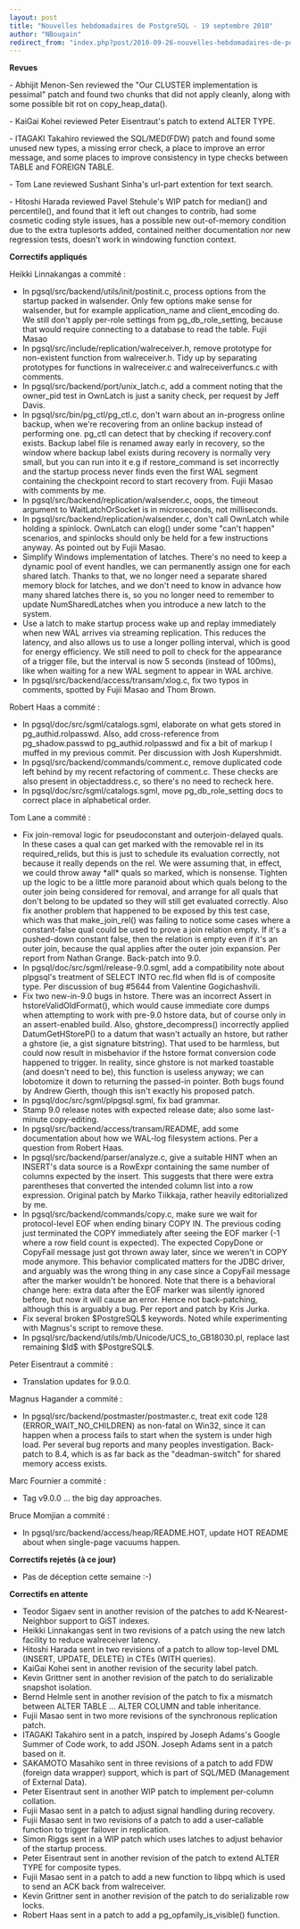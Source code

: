 ```yaml
---
layout: post
title: "Nouvelles hebdomadaires de PostgreSQL - 19 septembre 2010"
author: "NBougain"
redirect_from: "index.php?post/2010-09-26-nouvelles-hebdomadaires-de-postgresql-19-septembre-2010 "
---
```




<p><strong>Revues</strong></p>

<p>- Abhijit Menon-Sen reviewed the "Our CLUSTER implementation is pessimal" patch and found two chunks that did not apply cleanly, along with some possible bit rot on copy_heap_data().</p>

<p>- KaiGai Kohei reviewed Peter Eisentraut's patch to extend ALTER TYPE.</p>

<p>- ITAGAKI Takahiro reviewed the SQL/MED(FDW) patch and found some unused new types, a missing error check, a place to improve an error message, and some places to improve consistency in type checks between TABLE and FOREIGN TABLE.</p>

<p>- Tom Lane reviewed Sushant Sinha's url-part extention for text search.</p>

<p>- Hitoshi Harada reviewed Pavel Stehule's WIP patch for median() and percentile(), and found that it left out changes to contrib, had some cosmetic coding style issues, has a possible new out-of-memory condition due to the extra tuplesorts added, contained neither documentation nor new regression tests, doesn't work in windowing function context.</p>

<p><strong>Correctifs appliqu&eacute;s</strong></p>

<p>Heikki Linnakangas a commit&eacute;&nbsp;:</p>

<ul>

<li>In pgsql/src/backend/utils/init/postinit.c, process options from the startup packed in walsender. Only few options make sense for walsender, but for example application_name and client_encoding do. We still don't apply per-role settings from pg_db_role_setting, because that would require connecting to a database to read the table. Fujii Masao</li>

<li>In pgsql/src/include/replication/walreceiver.h, remove prototype for non-existent function from walreceiver.h. Tidy up by separating prototypes for functions in walreceiver.c and walreceiverfuncs.c with comments.</li>

<li>In pgsql/src/backend/port/unix_latch.c, add a comment noting that the owner_pid test in OwnLatch is just a sanity check, per request by Jeff Davis.</li>

<li>In pgsql/src/bin/pg_ctl/pg_ctl.c, don't warn about an in-progress online backup, when we're recovering from an online backup instead of performing one. pg_ctl can detect that by checking if recovery.conf exists. Backup label file is renamed away early in recovery, so the window where backup label exists during recovery is normally very small, but you can run into it e.g if restore_command is set incorrectly and the startup process never finds even the first WAL segment containing the checkpoint record to start recovery from. Fujii Masao with comments by me.</li>

<li>In pgsql/src/backend/replication/walsender.c, oops, the timeout argument to WaitLatchOrSocket is in microseconds, not milliseconds.</li>

<li>In pgsql/src/backend/replication/walsender.c, don't call OwnLatch while holding a spinlock. OwnLatch can elog() under some "can't happen" scenarios, and spinlocks should only be held for a few instructions anyway. As pointed out by Fujii Masao.</li>

<li>Simplify Windows implementation of latches. There's no need to keep a dynamic pool of event handles, we can permanently assign one for each shared latch. Thanks to that, we no longer need a separate shared memory block for latches, and we don't need to know in advance how many shared latches there is, so you no longer need to remember to update NumSharedLatches when you introduce a new latch to the system.</li>

<li>Use a latch to make startup process wake up and replay immediately when new WAL arrives via streaming replication. This reduces the latency, and also allows us to use a longer polling interval, which is good for energy efficiency. We still need to poll to check for the appearance of a trigger file, but the interval is now 5 seconds (instead of 100ms), like when waiting for a new WAL segment to appear in WAL archive.</li>

<li>In pgsql/src/backend/access/transam/xlog.c, fix two typos in comments, spotted by Fujii Masao and Thom Brown.</li>

</ul>

<p>Robert Haas a commit&eacute;&nbsp;:</p>

<ul>

<li>In pgsql/doc/src/sgml/catalogs.sgml, elaborate on what gets stored in pg_authid.rolpasswd. Also, add cross-reference from pg_shadow.passwd to pg_authid.rolpasswd and fix a bit of markup I muffed in my previous commit. Per discussion with Josh Kupershmidt.</li>

<li>In pgsql/src/backend/commands/comment.c, remove duplicated code left behind by my recent refactoring of comment.c. These checks are also present in objectaddress.c, so there's no need to recheck here.</li>

<li>In pgsql/doc/src/sgml/catalogs.sgml, move pg_db_role_setting docs to correct place in alphabetical order.</li>

</ul>

<p>Tom Lane a commit&eacute;&nbsp;:</p>

<ul>

<li>Fix join-removal logic for pseudoconstant and outerjoin-delayed quals. In these cases a qual can get marked with the removable rel in its required_relids, but this is just to schedule its evaluation correctly, not because it really depends on the rel. We were assuming that, in effect, we could throw away *all* quals so marked, which is nonsense. Tighten up the logic to be a little more paranoid about which quals belong to the outer join being considered for removal, and arrange for all quals that don't belong to be updated so they will still get evaluated correctly. Also fix another problem that happened to be exposed by this test case, which was that make_join_rel() was failing to notice some cases where a constant-false qual could be used to prove a join relation empty. If it's a pushed-down constant false, then the relation is empty even if it's an outer join, because the qual applies after the outer join expansion. Per report from Nathan Grange. Back-patch into 9.0.</li>

<li>In pgsql/doc/src/sgml/release-9.0.sgml, add a compatibility note about plpgsql's treatment of SELECT INTO rec.fld when fld is of composite type. Per discussion of bug #5644 from Valentine Gogichashvili.</li>

<li>Fix two new-in-9.0 bugs in hstore. There was an incorrect Assert in hstoreValidOldFormat(), which would cause immediate core dumps when attempting to work with pre-9.0 hstore data, but of course only in an assert-enabled build. Also, ghstore_decompress() incorrectly applied DatumGetHStoreP() to a datum that wasn't actually an hstore, but rather a ghstore (ie, a gist signature bitstring). That used to be harmless, but could now result in misbehavior if the hstore format conversion code happened to trigger. In reality, since ghstore is not marked toastable (and doesn't need to be), this function is useless anyway; we can lobotomize it down to returning the passed-in pointer. Both bugs found by Andrew Gierth, though this isn't exactly his proposed patch.</li>

<li>In pgsql/doc/src/sgml/plpgsql.sgml, fix bad grammar.</li>

<li>Stamp 9.0 release notes with expected release date; also some last-minute copy-editing.</li>

<li>In pgsql/src/backend/access/transam/README, add some documentation about how we WAL-log filesystem actions. Per a question from Robert Haas.</li>

<li>In pgsql/src/backend/parser/analyze.c, give a suitable HINT when an INSERT's data source is a RowExpr containing the same number of columns expected by the insert. This suggests that there were extra parentheses that converted the intended column list into a row expression. Original patch by Marko Tiikkaja, rather heavily editorialized by me.</li>

<li>In pgsql/src/backend/commands/copy.c, make sure we wait for protocol-level EOF when ending binary COPY IN. The previous coding just terminated the COPY immediately after seeing the EOF marker (-1 where a row field count is expected). The expected CopyDone or CopyFail message just got thrown away later, since we weren't in COPY mode anymore. This behavior complicated matters for the JDBC driver, and arguably was the wrong thing in any case since a CopyFail message after the marker wouldn't be honored. Note that there is a behavioral change here: extra data after the EOF marker was silently ignored before, but now it will cause an error. Hence not back-patching, although this is arguably a bug. Per report and patch by Kris Jurka.</li>

<li>Fix several broken $PostgreSQL$ keywords. Noted while experimenting with Magnus's script to remove these.</li>

<li>In pgsql/src/backend/utils/mb/Unicode/UCS_to_GB18030.pl, replace last remaining $Id$ with $PostgreSQL$.</li>

</ul>

<p>Peter Eisentraut a commit&eacute;&nbsp;:</p>

<ul>

<li>Translation updates for 9.0.0.</li>

</ul>

<p>Magnus Hagander a commit&eacute;&nbsp;:</p>

<ul>

<li>In pgsql/src/backend/postmaster/postmaster.c, treat exit code 128 (ERROR_WAIT_NO_CHILDREN) as non-fatal on Win32, since it can happen when a process fails to start when the system is under high load. Per several bug reports and many peoples investigation. Back-patch to 8.4, which is as far back as the "deadman-switch" for shared memory access exists.</li>

</ul>

<p>Marc Fournier a commit&eacute;&nbsp;:</p>

<ul>

<li>Tag v9.0.0 ... the big day approaches.</li>

</ul>

<p>Bruce Momjian a commit&eacute;&nbsp;:</p>

<ul>

<li>In pgsql/src/backend/access/heap/README.HOT, update HOT README about when single-page vacuums happen.</li>

</ul>

<p><strong>Correctifs rejet&eacute;s (&agrave; ce jour)</strong></p>

<ul>

<li>Pas de d&eacute;ception cette semaine&nbsp;:-)</li>

</ul>

<p><strong>Correctifs en attente</strong></p>

<ul>

<li>Teodor Sigaev sent in another revision of the patches to add K-Nearest-Neighbor support to GiST indexes.</li>

<li>Heikki Linnakangas sent in two revisions of a patch using the new latch facility to reduce walreceiver latency.</li>

<li>Hitoshi Harada sent in two revisions of a patch to allow top-level DML (INSERT, UPDATE, DELETE) in CTEs (WITH queries).</li>

<li>KaiGai Kohei sent in another revision of the security label patch.</li>

<li>Kevin Grittner sent in another revision of the patch to do serializable snapshot isolation.</li>

<li>Bernd Helmle sent in another revision of the patch to fix a mismatch between ALTER TABLE ... ALTER COLUMN and table inheritance.</li>

<li>Fujii Masao sent in two more revisions of the synchronous replication patch.</li>

<li>ITAGAKI Takahiro sent in a patch, inspired by Joseph Adams's Google Summer of Code work, to add JSON. Joseph Adams sent in a patch based on it.</li>

<li>SAKAMOTO Masahiko sent in three revisions of a patch to add FDW (foreign data wrapper) support, which is part of SQL/MED (Management of External Data).</li>

<li>Peter Eisentraut sent in another WIP patch to implement per-column collation.</li>

<li>Fujii Masao sent in a patch to adjust signal handling during recovery.</li>

<li>Fujii Masao sent in two revisions of a patch to add a user-callable function to trigger failover in replication.</li>

<li>Simon Riggs sent in a WIP patch which uses latches to adjust behavior of the startup process.</li>

<li>Peter Eisentraut sent in another revision of the patch to extend ALTER TYPE for composite types.</li>

<li>Fujii Masao sent in a patch to add a new function to libpq which is used to send an ACK back from walreceiver.</li>

<li>Kevin Grittner sent in another revision of the patch to do serializable row locks.</li>

<li>Robert Haas sent in a patch to add a pg_opfamily_is_visible() function.</li>

</ul>